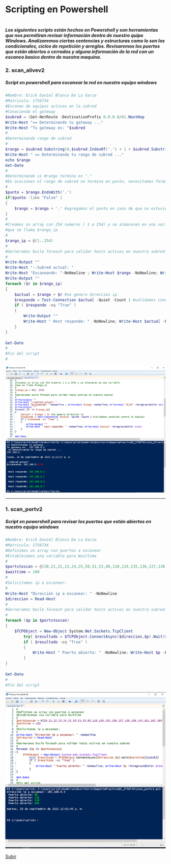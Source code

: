 
# Scripting en Powershell  
#
__*Los siguientes scripts están hechos en Powershell y son herramientas que nos permitiran revisar información dentro de nuestro quipo Windows. Analizaremos ciertas centencias y estructuras como lo son los condicionales, ciclos de repetición y arreglos. Revisaremos los puertos que están abiertos o cerrados y alguna información de la red con un escaneo basico dentro de nuestra maquina.*__
### 2. scan_alivev2
##### Script en powershell para escanear la red en nuestro equipo windows 
```powershell
#Nombre: Erick Daniel Blanco De La Garza
#Matricula: 1756734
#Escaneo de equipos activos en la subred
#Conociendo el gateway
$subred = (Get-NetRoute -DestinationPrefix 0.0.0.0/0).NextHop
Write-Host "== Determinando tu gateway ..."
Write-Host "Tu gateway es: "$subred
#
#Determinando rango de subred
#
$rango = $subred.Substring(0,$subred.IndexOf('.') + 1 + $subred.Substring($subred.IndexOf('.') + 1).IndexOf('.') +3)
Write-Host " == Determinando tu rango de subred ..."
echo $rango
Get-Date
#
#Determinando si #rango termina en "."
#En ocaciones el rango de subred no termina en punto, necesitamos formarlo
#
$punto = $rango.EndsWith('.')
if($punto -like "False" )
{
    $rango = $rango + '.' #agregamos el punto en caso de que no estuviera
}
#
#Creamos un array con 254 numeros ( 1 a 254) y se almacenan en una variable
#que se llama $rango_ip
#
$rango_ip = @(1..254)
#
#Gerneramos bucle foreach para validar hosts activos en nuestra subred
#
Write-Output ""
Write-Host "--Subred actual: "
Write-Host "Escaneando: "-NoNewline ; Write-Host $rango -NoNewline; Write-Host "0/24" -ForegroundColor Red
Write-Output ""
foreach ($r in $rango_ip)
{
    $actual = $rango + $r #se genera direccion ip
    $responde = Test-Connection $actual -Quiet -Count 1 #validamos conexión contra ip $actual
    if ( $responde -eq "True" )
    {
        Write-Output ""
        Write-Host " Host responde: " -NoNewline; Write-Host $actual -ForegroundColor Green
    }
}

Get-Date
#
#Fin del script
#
```
![scan_alivev2](psim.png "scan_alivev2.ps1")

---

### 1. scan_portv2
##### Script en powershell para  revisar los puertos que están abiertos en nuestro equipo windows 
```powershell
#Nombre: Erick Daniel Blanco De La Garza
#Matricula: 1756734
#Definimos un array con puertos a escanear
#Establecemos una variable para Waittime
#
$portstoscan = @(20,21,22,23,24,25,50,51,53,80,110,119,135,136,137,138,139,143,161,162,389,443,445,636,1025,1443,3389,5985,5985,8080,1000)
$waittime = 100
#
#Solicitamos ip a escanear:
#
Write-Host "Dirección ip a escanear: " -NoNewline
$direccion = Read-Host
#
#Gerneramos bucle foreach para validar hosts activos en nuestra subred
#
foreach ($p in $portstoscan)
{
    $TCPObject = New-Object System.Net.Sockets.TcpClient
        try{ $resultado = $TCPObject.ConnectAsync($direccion,$p).Wait($waittime)}catch{}
        if ( $resultado -eq "True" )
        {
            Write-Host " Puerto abierto: " -NoNewline; Write-Host $p -ForegroundColor Green
        }
}

Get-Date
#
#Fin del script
```
![scan_portv2](psim1.png "scan_portv2.ps1")

[Subir](#top)